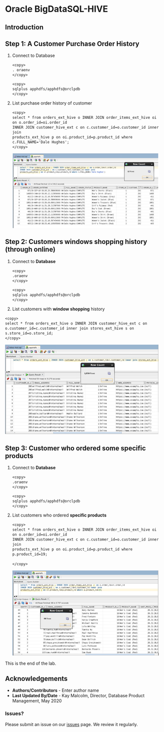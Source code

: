 
# Oracle BigDataSQL-HIVE

## Introduction

## Step 1: A Customer Purchase Order History

1. Connect to Database
    ````
    <copy>
    . oraenv
    </copy>
    ````
    ````
    <copy>
    sqlplus apphdfs/apphdfs@orclpdb
    </copy>
    ````
2. List purchase order history of customer 
    ````
    <copy>
    select * from orders_ext_hive o INNER JOIN order_items_ext_hive oi on o.order_id=oi.order_id 
    INNER JOIN customer_hive_ext c on c.customer_id=o.customer_id inner join 
    products_ext_hive p on oi.product_id=p.product_id where c.FULL_NAME='Dale Hughes';
    </copy>
    ````
    ![](./images/IMG4.PNG " ")

## Step 2: Customers windows shopping history (through online)

1. Connect to **Database**
    ````
    <copy>
    .oraenv
    </copy>
    ````
    ````
    <copy>
    sqlplus apphdfs/apphdfs@orclpdb
    </copy>
    ````
2. List customers with **window shopping** history
````
<copy>
select * from orders_ext_hive o INNER JOIN customer_hive_ext c on o.customer_id=c.customer_id inner join stores_ext_hive s on s.store_id=o.store_id;
</copy>
````
![](./images/IMG5.PNG)

## Step 3: Customer who ordered some specific products


1. Connect to **Database**
    ````
    <copy>
    .oraenv
    </copy>
    ````
    ````
    <copy>
    sqlplus apphdfs/apphdfs@orclpdb
    </copy>
    ````

2. List customers who ordered **specific products** 
    ````
    <copy>
    select * from orders_ext_hive o INNER JOIN order_items_ext_hive oi on o.order_id=oi.order_id 
    INNER JOIN customer_hive_ext c on c.customer_id=o.customer_id inner join 
    products_ext_hive p on oi.product_id=p.product_id where p.product_id=19;

    </copy>
    ````
    ![](./images/IMG6.PNG)

This is the end of the lab.

## Acknowledgements

- **Authors/Contributors** - Enter author  name
- **Last Updated By/Date** - Kay Malcolm, Director, Database Product Management, May 2020

### Issues?
Please submit an issue on our [issues](https://github.com/oracle/learning-library/issues) page. We review it regularly.

